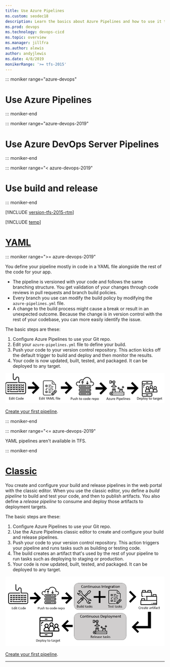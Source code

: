 ```yaml
---
title: Use Azure Pipelines
ms.custom: seodec18
description: Learn the basics about Azure Pipelines and how to use it to automatically build and release code.
ms.prod: devops
ms.technology: devops-cicd
ms.topic: overview
ms.manager: jillfra
ms.author: alewis
author: andyjlewis
ms.date: 4/8/2019
monikerRange: '>= tfs-2015'
---
```


::: moniker range="azure-devops"

# Use Azure Pipelines

::: moniker-end

::: moniker range="azure-devops-2019"

# Use Azure DevOps Server Pipelines

::: moniker-end

::: moniker range="< azure-devops-2019"

# Use build and release

::: moniker-end

[!INCLUDE [version-tfs-2015-rtm](../_shared/version-tfs-2015-rtm.md)]

[!INCLUDE [temp](../_shared/concept-rename-note.md)]

# [YAML](#tab/yaml)

::: moniker range=">= azure-devops-2019"

You define your pipeline mostly in code in a YAML file alongside the rest of the code for your app. 

* The pipeline is versioned with your code and follows the same branching structure. You get validation of your changes through code reviews in pull requests and branch build policies.
* Every branch you use can modify the build policy by modifying the `azure-pipelines.yml` file.
* A change to the build process might cause a break or result in an unexpected outcome. Because the change is in version control with the rest of your codebase, you can more easily identify the issue.

The basic steps are these:

1. Configure Azure Pipelines to use your Git repo.
2. Edit your `azure-pipelines.yml` file to define your build.
3. Push your code to your version control repository. This action kicks off the default trigger to build and deploy and then monitor the results.
4. Your code is now updated, built, tested, and packaged. It can be deployed to any target.

![Pipelines YAML intro image ](../_img/pipelines-image-yaml.png)

[Create your first pipeline](../create-first-pipeline.md).

::: moniker-end

::: moniker range="<= azure-devops-2019"

YAML pipelines aren't available in TFS.

::: moniker-end

# [Classic](#tab/classic)

You create and configure your build and release pipelines in the web portal with the classic editor.
When you use the classic editor, you define a *build pipeline* to build and test your code, and then to publish artifacts. You also define a *release pipeline* to consume and deploy those artifacts to deployment targets.

The basic steps are these:

1. Configure Azure Pipelines to use your Git repo.
2. Use the Azure Pipelines classic editor to create and configure your build and release pipelines.
3. Push your code to your version control repository. This action triggers your pipeline and runs tasks such as building or testing code.
5. The build creates an artifact that's used by the rest of your pipeline to run tasks such as deploying to staging or production.
6. Your code is now updated, built, tested, and packaged. It can be deployed to any target.

![Pipelines designer intro image](../_img/pipelines-image-designer.png)
    
[Create your first pipeline](../create-first-pipeline.md).

---
